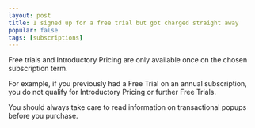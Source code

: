 ```yaml
---
layout: post
title: I signed up for a free trial but got charged straight away
popular: false
tags: [subscriptions]
---
```

Free trials and Introductory Pricing are only available once on the chosen subscription term.

For example, if you previously had a Free Trial on an annual subscription, you do not qualify for Introductory Pricing or further Free Trials.

You should always take care to read information on transactional popups before you purchase.

